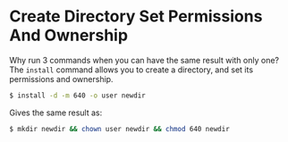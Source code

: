 # Create Directory Set Permissions And Ownership 

Why run 3 commands when you can have the same result with only one? The `install` command allows you to create a directory, and set its permissions and ownership.

```bash
$ install -d -m 640 -o user newdir
```

Gives the same result as:

```bash
$ mkdir newdir && chown user newdir && chmod 640 newdir
```

